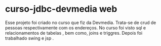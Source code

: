# curso-jdbc-devmedia web
Esse projeto foi criado no curso que fiz da Devmedia. Trata-se de crud de pessoas respectivamente com os endereços.  No curso foi visto sql e relacionamentos de tabelas , bem como, joins e triggres. Depois foi trabalhado swing e jsp .
